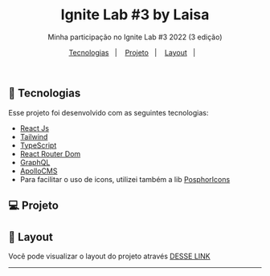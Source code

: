 <h1 align="center"> Ignite Lab #3 by Laisa </h1>

<p align="center">
Minha participação no Ignite Lab #3 2022 (3 edição)
</p>

<p align="center">
  <a href="#-tecnologias">Tecnologias</a>&nbsp;&nbsp;&nbsp;|&nbsp;&nbsp;&nbsp;
  <a href="#-projeto">Projeto</a>&nbsp;&nbsp;&nbsp;|&nbsp;&nbsp;&nbsp;
  <a href="#-layout">Layout</a>&nbsp;&nbsp;&nbsp;|&nbsp;&nbsp;&nbsp;
</p>

<br>

## 🚀 Tecnologias

Esse projeto foi desenvolvido com as seguintes tecnologias:

- [React Js](https://reactjs.org/docs/getting-started.html)
- [Tailwind](https://tailwindcss.com/)
- [TypeScript](https://www.typescriptlang.org/)
- [React Router Dom](https://v5.reactrouter.com/web/guides/quick-start)
- [GraphQL](https://graphql.org/)
- [ApolloCMS](http://www.apollocms.com.au/)
- Para facilitar o uso de icons, utilizei também a lib [PosphorIcons](https://phosphoricons.com/)


## 💻 Projeto



## 🔖 Layout

Você pode visualizar o layout do projeto através [DESSE LINK](https://www.figma.com/file/xkrf2OF4kRFNcxKUqFrFT1/Plataforma-de-evento---Ignite-Lab-(Community)?node-id=0%3A1)

---
